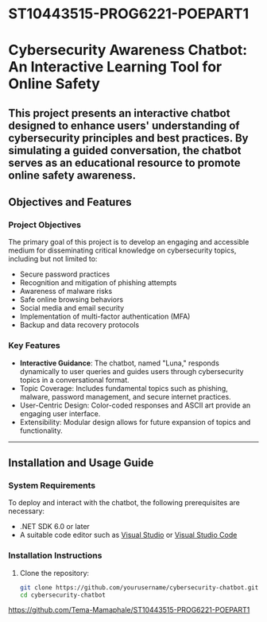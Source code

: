 # ST10443515-PROG6221-POEPART1

# Cybersecurity Awareness Chatbot: An Interactive Learning Tool for Online Safety

This project presents an interactive chatbot designed to enhance users' understanding of cybersecurity principles and best practices. By simulating a guided conversation, the chatbot serves as an educational resource to promote online safety awareness.
---
## Objectives and Features

### Project Objectives
The primary goal of this project is to develop an engaging and accessible medium for disseminating critical knowledge on cybersecurity topics, including but not limited to:
- Secure password practices
- Recognition and mitigation of phishing attempts
- Awareness of malware risks
- Safe online browsing behaviors
- Social media and email security
- Implementation of multi-factor authentication (MFA)
- Backup and data recovery protocols

### Key Features
- **Interactive Guidance**: The chatbot, named "Luna," responds dynamically to user queries and guides users through cybersecurity topics in a conversational format.
- Topic Coverage: Includes fundamental topics such as phishing, malware, password management, and secure internet practices.
- User-Centric Design: Color-coded responses and ASCII art provide an engaging user interface.
- Extensibility: Modular design allows for future expansion of topics and functionality.
---
## Installation and Usage Guide

### System Requirements
To deploy and interact with the chatbot, the following prerequisites are necessary:
- .NET SDK 6.0 or later
- A suitable code editor such as [Visual Studio](https://visualstudio.microsoft.com/) or [Visual Studio Code](https://code.visualstudio.com/)

### Installation Instructions
1. Clone the repository:
   ```bash
   git clone https://github.com/yourusername/cybersecurity-chatbot.git
   cd cybersecurity-chatbot


https://github.com/Tema-Mamaphale/ST10443515-PROG6221-POEPART1



